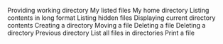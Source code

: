 Providing working directory
My listed files
My home directory
Listing contents in long format
Listing hidden files
Displaying current directory contents
Creating a directory
Moving a file
Deleting a file
Deleting a directory
Previous directory
List all files in directories
Print a file
